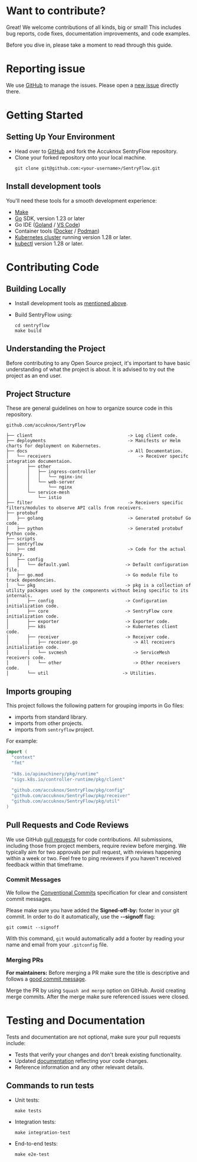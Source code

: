 # Want to contribute?

Great! We welcome contributions of all kinds, big or small! This includes bug reports, code fixes, documentation
improvements, and code examples.

Before you dive in, please take a moment to read through this guide.

# Reporting issue

We use [GitHub](https://github.com/accuknox/SentryFlow) to manage the issues. Please open
a [new issue](https://github.com/accuknox/SentryFlow/issues/new/choose) directly there.

# Getting Started

## Setting Up Your Environment

- Head over to [GitHub](https://github.com/accuknox/SentryFlow) and fork the Accuknox SentryFlow repository.
- Clone your forked repository onto your local machine.
  ```shell
  git clone git@github.com:<your-username>/SentryFlow.git
  ```

## Install development tools

You'll need these tools for a smooth development experience:

- [Make](https://www.gnu.org/software/make/#download)
- [Go](https://go.dev/doc/install) SDK, version 1.23 or later
- Go IDE ([Goland](https://www.jetbrains.com/go/) / [VS Code](https://code.visualstudio.com/download))
- Container tools ([Docker](https://www.docker.com/) / [Podman](https://podman.io/))
- [Kubernetes cluster](https://kubernetes.io/docs/setup/) running version 1.28 or later.
- [kubectl](https://kubernetes.io/docs/tasks/tools/#kubectl) version 1.28 or later.

# Contributing Code

## Building Locally

- Install development tools as [mentioned above](#setting-up-your-environment).

- Build SentryFlow using:
  ```shell
  cd sentryflow
  make build
  ```

## Understanding the Project

Before contributing to any Open Source project, it's important to have basic understanding of what the project is about.
It is advised to try out the project as an end user.

## Project Structure

These are general guidelines on how to organize source code in this repository.

```
github.com/accuknox/SentryFlow

├── client                                    -> Log client code.
├── deployments                               -> Manifests or Helm charts for deployment on Kubernetes.
├── docs                                      -> All Documentation.
│   └── receivers                                 -> Receiver specifc integration documentaion.
│       ├── other 
│       │   ├── ingress-controller
│       │   │   └── nginx-inc
│       │   └── web-server
│       │       └── nginx
│       └── service-mesh
│           └── istio
├── filter                                    -> Receivers specific filters/modules to observe API calls from receivers.
├── protobuf
│   ├── golang                                -> Generated protobuf Go code.
│   ├── python                                -> Generated protobuf Python code.
├── scripts
├── sentryflow
│   ├── cmd                                   -> Code for the actual binary.
│   ├── config
│   │   └── default.yaml                     -> Default configuration file.
│   ├── go.mod                               -> Go module file to track dependencies.
│   └── pkg                                  -> pkg is a collection of utility packages used by the components without being specific to its internals.
│       ├── config                           -> Configuration initialization code.
│       ├── core                             -> SentryFlow core initialization code.
│       ├── exporter                         -> Exporter code.
│       ├── k8s                              -> Kubernetes client code.
│       ├── receiver                         -> Receiver code.
│       │   ├── receiver.go                     -> All receivers initialization code.
│       │   └── svcmesh                         -> ServiceMesh receivers code.
│       │   └── other                           -> Other receivers code.
│       └── util                            -> Utilities.
```

## Imports grouping

This project follows the following pattern for grouping imports in Go files:

* imports from standard library.
* imports from other projects.
* imports from `sentryflow` project.

For example:

```go
import (
  "context"
  "fmt"
  
  "k8s.io/apimachinery/pkg/runtime"
  "sigs.k8s.io/controller-runtime/pkg/client"
  
  "github.com/accuknox/SentryFlow/pkg/config"
  "github.com/accuknox/SentryFlow/pkg/receiver"
  "github.com/accuknox/SentryFlow/pkg/util"
)
```

## Pull Requests and Code Reviews

We use GitHub [pull requests](https://github.com/accuknox/SentryFlow/pulls) for code contributions. All submissions,
including
those from project members, require review before merging.
We typically aim for two approvals per pull request, with reviews happening within a week or two.
Feel free to ping reviewers if you haven't received feedback within that timeframe.

### Commit Messages

We follow the [Conventional Commits](https://www.conventionalcommits.org/en/v1.0.0/) specification for clear and
consistent commit messages.

Please make sure you have added the **Signed-off-by:** footer in your git commit. In order to do it automatically, use
the **--signoff** flag:

```shell
git commit --signoff
```

With this command, `git` would automatically add a footer by reading your name and email from your `.gitconfig` file.

### Merging PRs

**For maintainers:** Before merging a PR make sure the title is descriptive and follows
a [good commit message](https://www.conventionalcommits.org/en/v1.0.0/).

Merge the PR by using `Squash and merge` option on GitHub. Avoid creating merge commits. After the merge make sure
referenced issues were closed.

# Testing and Documentation

Tests and documentation are not optional, make sure your pull requests include:

- Tests that verify your changes and don't break existing functionality.
- Updated [documentation](../docs) reflecting your code changes.
- Reference information and any other relevant details.

## Commands to run tests

- Unit tests:
  ```shell
  make tests
  ```

- Integration tests:
  ```shell
  make integration-test
  ```

- End-to-end tests:
  ```shell
  make e2e-test
  ```

